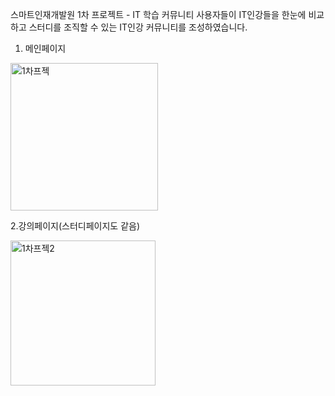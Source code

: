 스마트인재개발원 1차 프로젝트 - IT 학습 커뮤니티
사용자들이 IT인강들을 한눈에 비교하고 스터디를 조직할 수 있는 IT인강 커뮤니티를 조성하였습니다.
1. 메인페이지
<img width="236" alt="1차프젝" src="https://user-images.githubusercontent.com/78364397/148188961-0617bf98-fc4b-4819-94e7-44f223041a7a.png">

2.강의페이지(스터디페이지도 같음)

<img width="232" alt="1차프젝2" src="https://user-images.githubusercontent.com/78364397/148188967-410383ec-8881-495f-9d2d-da6f2b6469d9.png">

